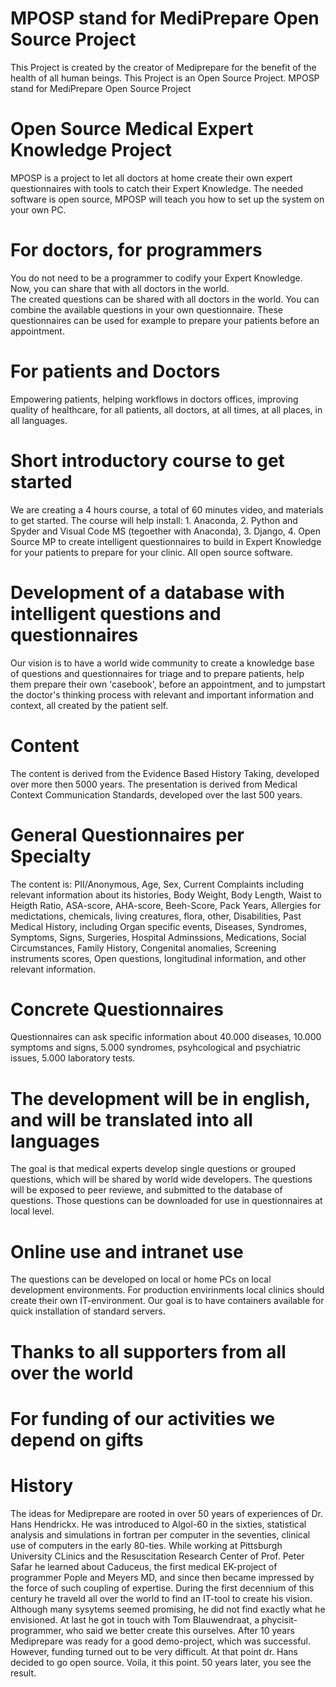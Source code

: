 # MPOSP stand for MediPrepare Open Source Project
This Project is created by the creator of Mediprepare for the benefit of the health of all human beings.
This Project is an Open Source Project. MPOSP stand for MediPrepare Open Source Project

# Open Source Medical Expert Knowledge Project
MPOSP is a project to let all doctors at home create their own expert questionnaires with tools to catch their Expert Knowledge. 
The needed software is open source, MPOSP will teach you how to set up the system on your own PC. 

# For doctors, for programmers
You do not need to be a programmer to codify your Expert Knowledge. Now, you can share that with all doctors in the world.  
The created questions can be shared with all doctors in the world. You can combine the available questions in your own questionnaire. 
These questionnaires can be used for example to prepare your patients before an appointment.  

# For patients and Doctors
Empowering patients, helping workflows in doctors offices, improving quality of healthcare, 
for all patients, all doctors, at all times, at all places, in all languages.

# Short introductory course to get started
We are creating a 4 hours course, a total of 60 minutes video, and materials to get started. The course will help install: 1. Anaconda, 2. Python and Spyder and Visual Code MS (tegoether with Anaconda), 3. Django, 4. Open Source MP to create intelligent questionnaires to build in Expert Knowledge for your patients to prepare for your clinic. All open source software.

# Development of a database with intelligent questions and questionnaires
Our vision is to have a world wide community to create a knowledge base of questions and questionnaires for triage and to prepare patients, help them prepare their own 'casebook', before an appointment, and to jumpstart the doctor's thinking process with relevant and important information and context, all created by the patient self. 

# Content
The content is derived from the Evidence Based History Taking, developed over more then 5000 years. The presentation is derived from Medical Context Communication Standards, developed over the last 500 years. 

# General Questionnaires per Specialty
The content is: PII/Anonymous, Age, Sex, Current Complaints including relevant information about its histories, Body Weight, Body Length, Waist to Heigth Ratio, ASA-score, AHA-score, Beeh-Score, Pack Years, Allergies for medictations, chemicals, living creatures, flora, other, Disabilities, Past Medical History, including Organ specific events, Diseases, Syndromes, Symptoms, Signs, Surgeries, Hospital Adminssions, Medications, Social Circumstances, Family History, Congenital anomalies, Screening instruments scores, Open questions, longitudinal information, and other relevant information.

# Concrete Questionnaires
Questionnaires can ask specific information about 40.000 diseases, 10.000 symptoms and signs, 5.000 syndromes, psyhcological and psychiatric issues, 5.000 laboratory tests.

# The development will be in english, and will be translated into all languages
The goal is that medical experts develop single questions or grouped questions, which will be shared by world wide developers. The questions will be exposed to peer reviewe, and submitted to the database of questions. Those questions can be downloaded for use in questionnaires at local level.

# Online use and intranet use
The questions can be developed on local or home PCs on local development environments. For production envirinments local clinics should create their own IT-environment. Our goal is to have containers available for quick installation of standard servers.

# Thanks to all supporters from all over the world

# For funding of our activities we depend on gifts

# History
The ideas for Mediprepare are rooted in over 50 years of experiences of Dr. Hans Hendrickx. He was introduced to Algol-60 in the sixties, statistical analysis and simulations in fortran per computer in the seventies, clinical use of computers in the early 80-ties. While working at Pittsburgh University CLinics and the Resuscitation Research Center of Prof. Peter Safar he learned about Caduceus, the first medical EK-project of programmer Pople and Meyers MD, and since then became impressed by the force of such coupling of expertise. During the first decennium of this century he traveld all over the world to find an IT-tool to create his vision. Although many sysytems seemed promising, he did not find exactly what he envisioned. At last he got in touch with Tom Blauwendraat, a phycisit-programmer, who said we better create this ourselves. After 10 years Mediprepare was ready for a good demo-project, which was successful. However, funding turned out to be very difficult. At that point dr. Hans decided to go open source. Voila, it this point. 50 years later, you see the result.



